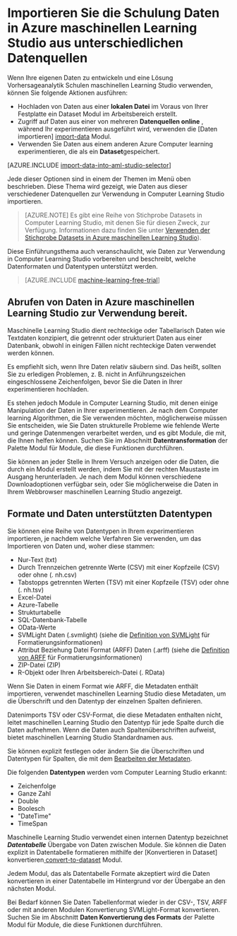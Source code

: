 <properties
    pageTitle="Importieren von Daten in Computer Learning Studio | Microsoft Azure"
    description="Wie Sie Ihre Daten in Azure Computer Learning Studio aus verschiedenen Datenquellen zu importieren. Erfahren Sie, welche Datentypen und Datenformaten unterstützt werden."
    keywords="Importieren von Daten, Datenformat, Datentypen, Datenquellen, Schulungsdaten"
    services="machine-learning"
    documentationCenter=""
    authors="bradsev"
    manager="jhubbard"
    editor="cgronlun"/>

<tags
    ms.service="machine-learning"
    ms.workload="data-services"
    ms.tgt_pltfrm="na"
    ms.devlang="na"
    ms.topic="article"
    ms.date="09/19/2016"
    ms.author="garye;bradsev" />


# <a name="import-your-training-data-into-azure-machine-learning-studio-from-various-data-sources"></a>Importieren Sie die Schulung Daten in Azure maschinellen Learning Studio aus unterschiedlichen Datenquellen

Wenn Ihre eigenen Daten zu entwickeln und eine Lösung Vorhersageanalytik Schulen maschinellen Learning Studio verwenden, können Sie folgende Aktionen ausführen: 

- Hochladen von Daten aus einer **lokalen Datei** im Voraus von Ihrer Festplatte ein Dataset Modul im Arbeitsbereich erstellt.  
- Zugriff auf Daten aus einer von mehreren **Datenquellen online** , während Ihr experimentieren ausgeführt wird, verwenden die [Daten importieren] [ import-data] Modul. 
- Verwenden Sie Daten aus einem anderen Azure Computer learning experimentieren, die als ein **Dataset**gespeichert. 

[AZURE.INCLUDE [import-data-into-aml-studio-selector](../../includes/machine-learning-import-data-into-aml-studio.md)]

Jede dieser Optionen sind in einem der Themen im Menü oben beschrieben. Diese Thema wird gezeigt, wie Daten aus dieser verschiedener Datenquellen zur Verwendung in Computer Learning Studio importieren. 

> [AZURE.NOTE] Es gibt eine Reihe von Stichprobe Datasets in Computer Learning Studio, mit denen Sie für diesen Zweck, zur Verfügung. Informationen dazu finden Sie unter [Verwenden der Stichprobe Datasets in Azure maschinellen Learning Studio](machine-learning-use-sample-datasets.md)).

Diese Einführungsthema auch veranschaulicht, wie Daten zur Verwendung in Computer Learning Studio vorbereiten und beschreibt, welche Datenformaten und Datentypen unterstützt werden. 

> [AZURE.INCLUDE [machine-learning-free-trial](../../includes/machine-learning-free-trial.md)]


## <a name="get-data-ready-for-use-in-azure-machine-learning-studio"></a>Abrufen von Daten in Azure maschinellen Learning Studio zur Verwendung bereit.
Maschinelle Learning Studio dient rechteckige oder Tabellarisch Daten wie Textdaten konzipiert, die getrennt oder strukturiert Daten aus einer Datenbank, obwohl in einigen Fällen nicht rechteckige Daten verwendet werden können.

Es empfiehlt sich, wenn Ihre Daten relativ säubern sind. Das heißt, sollten Sie zu erledigen Problemen, z. B. nicht in Anführungszeichen eingeschlossene Zeichenfolgen, bevor Sie die Daten in Ihrer experimentieren hochladen.

Es stehen jedoch Module in Computer Learning Studio, mit denen einige Manipulation der Daten in Ihrer experimentieren. Je nach dem Computer learning Algorithmen, die Sie verwenden möchten, möglicherweise müssen Sie entscheiden, wie Sie Daten strukturelle Probleme wie fehlende Werte und geringe Datenmengen verarbeitet werden, und es gibt Module, die mit, die Ihnen helfen können. Suchen Sie im Abschnitt **Datentransformation** der Palette Modul für Module, die diese Funktionen durchführen.

Sie können an jeder Stelle in Ihrem Versuch anzeigen oder die Daten, die durch ein Modul erstellt werden, indem Sie mit der rechten Maustaste im Ausgang herunterladen. Je nach dem Modul können verschiedene Downloadoptionen verfügbar sein, oder Sie möglicherweise die Daten in Ihrem Webbrowser maschinellen Learning Studio angezeigt.

## <a name="data-formats-and-data-types-supported"></a>Formate und Daten unterstützten Datentypen

Sie können eine Reihe von Datentypen in Ihrem experimentieren importieren, je nachdem welche Verfahren Sie verwenden, um das Importieren von Daten und, woher diese stammen:

- Nur-Text (txt)
- Durch Trennzeichen getrennte Werte (CSV) mit einer Kopfzeile (CSV) oder ohne (. nh.csv)
- Tabstopps getrennten Werten (TSV) mit einer Kopfzeile (TSV) oder ohne (. nh.tsv)
- Excel-Datei
- Azure-Tabelle
- Strukturtabelle
- SQL-Datenbank-Tabelle
- OData-Werte
- SVMLight Daten (.svmlight) (siehe die [Definition von SVMLight](http://svmlight.joachims.org/) für Formatierungsinformationen)
- Attribut Beziehung Datei Format (ARFF) Daten (.arff) (siehe die [Definition von ARFF](http://weka.wikispaces.com/ARFF) für Formatierungsinformationen)
- ZIP-Datei (ZIP)
- R-Objekt oder Ihren Arbeitsbereich-Datei (. RData)

Wenn Sie Daten in einem Format wie ARFF, die Metadaten enthält importieren, verwendet maschinellen Learning Studio diese Metadaten, um die Überschrift und den Datentyp der einzelnen Spalten definieren.

Datenimports TSV oder CSV-Format, die diese Metadaten enthalten nicht, leitet maschinellen Learning Studio den Datentyp für jede Spalte durch die Daten aufnehmen. Wenn die Daten auch Spaltenüberschriften aufweist, bietet maschinellen Learning Studio Standardnamen aus.

Sie können explizit festlegen oder ändern Sie die Überschriften und Datentypen für Spalten, die mit dem [Bearbeiten der Metadaten][edit-metadata].

Die folgenden **Datentypen** werden vom Computer Learning Studio erkannt:

- Zeichenfolge
- Ganze Zahl
- Double
- Boolesch
- "DateTime"
- TimeSpan

Maschinelle Learning Studio verwendet einen internen Datentyp bezeichnet ***Datentabelle*** Übergabe von Daten zwischen Module. Sie können die Daten explizit in Datentabelle formatieren mithilfe der [Konvertieren in Dataset] konvertieren[ convert-to-dataset] Modul.

Jedem Modul, das als Datentabelle Formate akzeptiert wird die Daten konvertieren in einer Datentabelle im Hintergrund vor der Übergabe an den nächsten Modul.

Bei Bedarf können Sie Daten Tabellenformat wieder in der CSV-, TSV, ARFF oder mit anderen Modulen Konvertierung SVMLight-Format konvertieren.
Suchen Sie im Abschnitt **Daten Konvertierung des Formats** der Palette Modul für Module, die diese Funktionen durchführen.



<!-- Module References -->
[convert-to-dataset]: https://msdn.microsoft.com/library/azure/72bf58e0-fc87-4bb1-9704-f1805003b975/
[edit-metadata]: https://msdn.microsoft.com/library/azure/370b6676-c11c-486f-bf73-35349f842a66/
[import-data]: https://msdn.microsoft.com/library/azure/4e1b0fe6-aded-4b3f-a36f-39b8862b9004/
